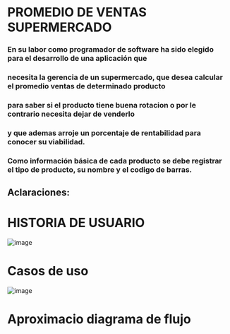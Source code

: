 # PROMEDIO DE VENTAS SUPERMERCADO

### En su labor como programador de software ha sido elegido para el desarrollo de una aplicación que
### necesita la gerencia de un supermercado, que desea calcular el promedio ventas de determinado producto
### para saber si el producto tiene buena rotacion o por le contrario necesita dejar de venderlo
### y que ademas arroje un porcentaje de rentabilidad para conocer su viabilidad.
### Como información básica de cada producto  se debe registrar el tipo de producto, su nombre y el codigo de barras.
## Aclaraciones:

# HISTORIA DE USUARIO
![image](https://github.com/juanvilla3115/ventas.github.io/assets/132967870/aae1fafc-bfa9-46ea-9ca8-21f442dc2098)

# Casos de uso

![image](https://github.com/juanvilla3115/ventas.github.io/assets/132967870/359da29f-b8c8-44f2-a75f-43a9efc1bc23)

#  Aproximacio diagrama de flujo          

